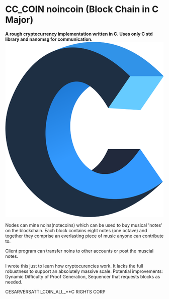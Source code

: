 # CC_COIN noincoin (Block Chain in C Major)
**A rough cryptocurrency implementation written in C. Uses only C std library and nanomsg for communication.**
![Coin Design](coin.png)

Nodes can mine noins(notecoins) which can be used to buy musical 'notes' on the blockchain. Each block contains eight notes (one octave) and together they comprise an everlasting piece of music anyone can contribute to.

Client program can transfer noins to other accounts or post the muscial notes.

I wrote this just to learn how cryptocurencies work. It lacks the full robustness to support an absolutely massive scale. Potential improvements: Dynamic Difficulty of Proof Generation, Sequencer that requests blocks as needed.

CESARVERSATTI_COIN_ALL_**C RIGHTS CORP